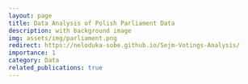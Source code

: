 ```yaml
---
layout: page
title: Data Analysis of Polish Parliament Data
description: with background image
img: assets/img/parliament.png
redirect: https://neloduka-sobe.github.io/Sejm-Votings-Analysis/
importance: 1
category: Data
related_publications: true
---
```

